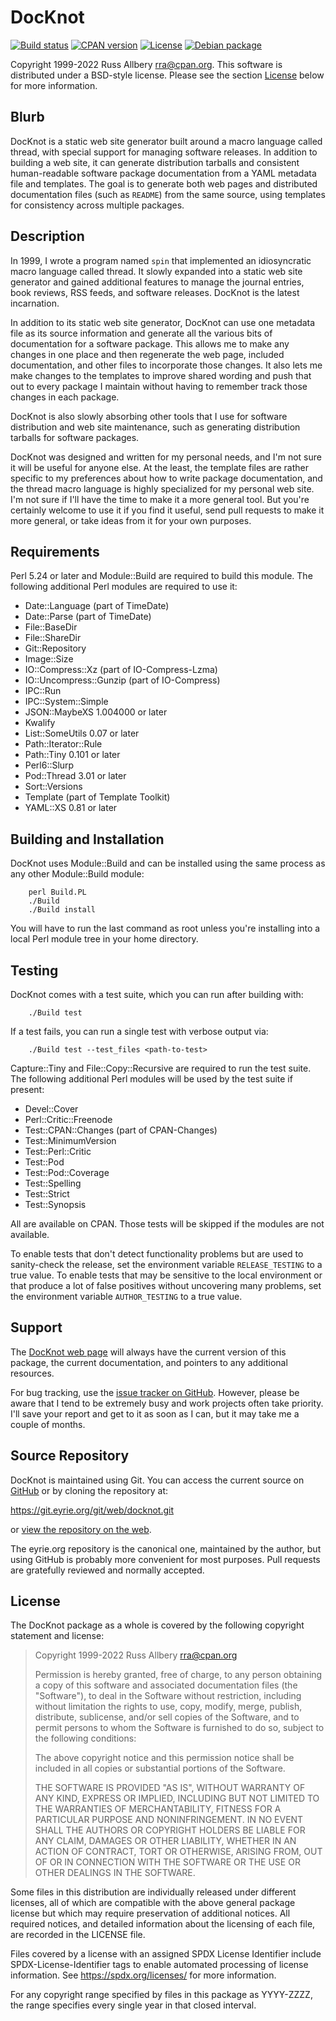 # DocKnot

[![Build
status](https://github.com/rra/docknot/workflows/build/badge.svg)](https://github.com/rra/docknot/actions)
[![CPAN
version](https://img.shields.io/cpan/v/App-DocKnot)](https://metacpan.org/release/App-DocKnot)
[![License](https://img.shields.io/cpan/l/App-DocKnot)](https://github.com/rra/docknot/blob/master/LICENSE)
[![Debian
package](https://img.shields.io/debian/v/docknot/unstable)](https://tracker.debian.org/pkg/docknot)

Copyright 1999-2022 Russ Allbery <rra@cpan.org>.  This software is
distributed under a BSD-style license.  Please see the section
[License](#license) below for more information.

## Blurb

DocKnot is a static web site generator built around a macro language
called thread, with special support for managing software releases.  In
addition to building a web site, it can generate distribution tarballs and
consistent human-readable software package documentation from a YAML
metadata file and templates.  The goal is to generate both web pages and
distributed documentation files (such as `README`) from the same source,
using templates for consistency across multiple packages.

## Description

In 1999, I wrote a program named `spin` that implemented an idiosyncratic
macro language called thread.  It slowly expanded into a static web site
generator and gained additional features to manage the journal entries,
book reviews, RSS feeds, and software releases.  DocKnot is the latest
incarnation.

In addition to its static web site generator, DocKnot can use one metadata
file as its source information and generate all the various bits of
documentation for a software package.  This allows me to make any changes
in one place and then regenerate the web page, included documentation, and
other files to incorporate those changes.  It also lets me make changes to
the templates to improve shared wording and push that out to every package
I maintain without having to remember track those changes in each package.

DocKnot is also slowly absorbing other tools that I use for software
distribution and web site maintenance, such as generating distribution
tarballs for software packages.

DocKnot was designed and written for my personal needs, and I'm not sure
it will be useful for anyone else.  At the least, the template files are
rather specific to my preferences about how to write package
documentation, and the thread macro language is highly specialized for my
personal web site.  I'm not sure if I'll have the time to make it a more
general tool.  But you're certainly welcome to use it if you find it
useful, send pull requests to make it more general, or take ideas from it
for your own purposes.

## Requirements

Perl 5.24 or later and Module::Build are required to build this module.
The following additional Perl modules are required to use it:

* Date::Language (part of TimeDate)
* Date::Parse (part of TimeDate)
* File::BaseDir
* File::ShareDir
* Git::Repository
* Image::Size
* IO::Compress::Xz (part of IO-Compress-Lzma)
* IO::Uncompress::Gunzip (part of IO-Compress)
* IPC::Run
* IPC::System::Simple
* JSON::MaybeXS 1.004000 or later
* Kwalify
* List::SomeUtils 0.07 or later
* Path::Iterator::Rule
* Path::Tiny 0.101 or later
* Perl6::Slurp
* Pod::Thread 3.01 or later
* Sort::Versions
* Template (part of Template Toolkit)
* YAML::XS 0.81 or later

## Building and Installation

DocKnot uses Module::Build and can be installed using the same process as
any other Module::Build module:

```
    perl Build.PL
    ./Build
    ./Build install
```

You will have to run the last command as root unless you're installing
into a local Perl module tree in your home directory.

## Testing

DocKnot comes with a test suite, which you can run after building with:

```
    ./Build test
```

If a test fails, you can run a single test with verbose output via:

```
    ./Build test --test_files <path-to-test>
```

Capture::Tiny and File::Copy::Recursive are required to run the test
suite.  The following additional Perl modules will be used by the test
suite if present:

* Devel::Cover
* Perl::Critic::Freenode
* Test::CPAN::Changes (part of CPAN-Changes)
* Test::MinimumVersion
* Test::Perl::Critic
* Test::Pod
* Test::Pod::Coverage
* Test::Spelling
* Test::Strict
* Test::Synopsis

All are available on CPAN.  Those tests will be skipped if the modules are
not available.

To enable tests that don't detect functionality problems but are used to
sanity-check the release, set the environment variable `RELEASE_TESTING`
to a true value.  To enable tests that may be sensitive to the local
environment or that produce a lot of false positives without uncovering
many problems, set the environment variable `AUTHOR_TESTING` to a true
value.

## Support

The [DocKnot web page](https://www.eyrie.org/~eagle/software/docknot/)
will always have the current version of this package, the current
documentation, and pointers to any additional resources.

For bug tracking, use the [issue tracker on
GitHub](https://github.com/rra/docknot/issues).  However, please be aware
that I tend to be extremely busy and work projects often take priority.
I'll save your report and get to it as soon as I can, but it may take me a
couple of months.

## Source Repository

DocKnot is maintained using Git.  You can access the current source on
[GitHub](https://github.com/rra/docknot) or by cloning the repository at:

https://git.eyrie.org/git/web/docknot.git

or [view the repository on the
web](https://git.eyrie.org/?p=web/docknot.git).

The eyrie.org repository is the canonical one, maintained by the author,
but using GitHub is probably more convenient for most purposes.  Pull
requests are gratefully reviewed and normally accepted.

## License

The DocKnot package as a whole is covered by the following copyright
statement and license:

> Copyright 1999-2022
>     Russ Allbery <rra@cpan.org>
>
> Permission is hereby granted, free of charge, to any person obtaining a
> copy of this software and associated documentation files (the "Software"),
> to deal in the Software without restriction, including without limitation
> the rights to use, copy, modify, merge, publish, distribute, sublicense,
> and/or sell copies of the Software, and to permit persons to whom the
> Software is furnished to do so, subject to the following conditions:
>
> The above copyright notice and this permission notice shall be included in
> all copies or substantial portions of the Software.
>
> THE SOFTWARE IS PROVIDED "AS IS", WITHOUT WARRANTY OF ANY KIND, EXPRESS OR
> IMPLIED, INCLUDING BUT NOT LIMITED TO THE WARRANTIES OF MERCHANTABILITY,
> FITNESS FOR A PARTICULAR PURPOSE AND NONINFRINGEMENT.  IN NO EVENT SHALL
> THE AUTHORS OR COPYRIGHT HOLDERS BE LIABLE FOR ANY CLAIM, DAMAGES OR OTHER
> LIABILITY, WHETHER IN AN ACTION OF CONTRACT, TORT OR OTHERWISE, ARISING
> FROM, OUT OF OR IN CONNECTION WITH THE SOFTWARE OR THE USE OR OTHER
> DEALINGS IN THE SOFTWARE.

Some files in this distribution are individually released under different
licenses, all of which are compatible with the above general package
license but which may require preservation of additional notices.  All
required notices, and detailed information about the licensing of each
file, are recorded in the LICENSE file.

Files covered by a license with an assigned SPDX License Identifier
include SPDX-License-Identifier tags to enable automated processing of
license information.  See https://spdx.org/licenses/ for more information.

For any copyright range specified by files in this package as YYYY-ZZZZ,
the range specifies every single year in that closed interval.
